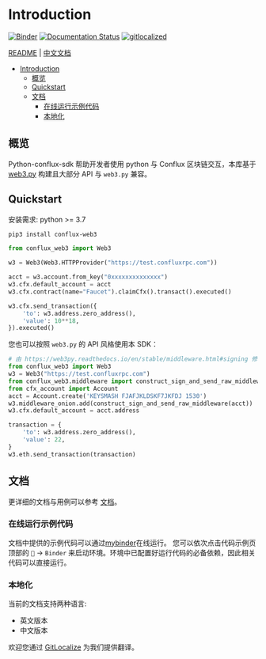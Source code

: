 # Introduction

[![Binder](https://mybinder.org/badge_logo.svg)](https://mybinder.org/v2/gh/conflux-chain/python-conflux-sdk/dev?urlpath=tree/docs/en/examples/01-quickstart.ipynb)
[![Documentation Status](https://readthedocs.org/projects/python-conflux-sdk/badge/?version=latest)](https://python-conflux-sdk.readthedocs.io/en/latest/?badge=latest)
[![gitlocalized ](https://gitlocalize.com/repo/8175/whole_project/badge.svg)](https://gitlocalize.com/repo/8175/whole_project?utm_source=badge)

[README](https://python-conflux-sdk.readthedocs.io/en/latest/README.html) | [中文文档](https://python-conflux-sdk.readthedocs.io/zh_CN/latest/README.html)

- [Introduction](#introduction)
  - [概览](#概览)
  - [Quickstart](#quickstart)
  - [文档](#文档)
    - [在线运行示例代码](#在线运行示例代码)
    - [本地化](#本地化)


## 概览

Python-conflux-sdk 帮助开发者使用 python 与 Conflux 区块链交互，本库基于 [web3.py](https://github.com/ethereum/web3.py) 构建且大部分 API 与 `web3.py` 兼容。

## Quickstart

安装需求: python >= 3.7

```bash
pip3 install conflux-web3
```

```python
from conflux_web3 import Web3

w3 = Web3(Web3.HTTPProvider("https://test.confluxrpc.com"))

acct = w3.account.from_key("0xxxxxxxxxxxxxx")
w3.cfx.default_account = acct
w3.cfx.contract(name="Faucet").claimCfx().transact().executed()

w3.cfx.send_transaction({
    'to': w3.address.zero_address(),
    'value': 10**18,
}).executed()
```

您也可以按照 `web3.py` 的 API 风格使用本 SDK： 

``` python
# 由 https://web3py.readthedocs.io/en/stable/middleware.html#signing 修改而来
from conflux_web3 import Web3
w3 = Web3("https://test.confluxrpc.com")
from conflux_web3.middleware import construct_sign_and_send_raw_middleware
from cfx_account import Account
acct = Account.create('KEYSMASH FJAFJKLDSKF7JKFDJ 1530')
w3.middleware_onion.add(construct_sign_and_send_raw_middleware(acct))
w3.cfx.default_account = acct.address

transaction = {
    'to': w3.address.zero_address(),
    'value': 22,
}
w3.eth.send_transaction(transaction)
```

## 文档

更详细的文档与用例可以参考 [文档](https://python-conflux-sdk.readthedocs.io/zh-CN/latest/README.html)。

### 在线运行示例代码

文档中提供的示例代码可以通过[mybinder](https://mybinder.org/)在线运行。 您可以依次点击代码示例页顶部的 `🚀` -> `Binder` 来启动环境。环境中已配置好运行代码的必备依赖，因此相关代码可以直接运行。

### 本地化

当前的文档支持两种语言:

* 英文版本
* 中文版本

欢迎您通过 [GitLocalize](https://gitlocalize.com/repo/8175) 为我们提供翻译。
